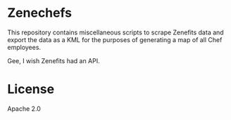 # Zenechefs

This repository contains miscellaneous scripts to scrape Zenefits
data and export the data as a KML for the purposes of generating a
map of all Chef employees.

Gee, I wish Zenefits had an API.

# License

Apache 2.0
